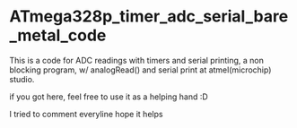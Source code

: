 # ATmega328p_timer_adc_serial_bare_metal_code
This is a code for ADC readings with timers and serial printing, a non blocking program, w/ analogRead() and serial print at atmel(microchip) studio.

if you got here, feel free to use it as a helping hand :D

I tried to comment everyline hope it helps

